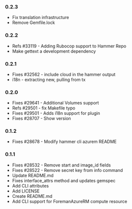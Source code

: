 ### 0.2.3
* Fix translation infrastructure
* Remove Gemfile.lock

### 0.2.2

* Refs #33119 - Adding Rubocop support to Hammer Repo
* Make gettext a development dependency

### 0.2.1

* Fixes #32562 - include cloud in the hammer output
* i18n - extracting new, pulling from tx

### 0.2.0

* Fixes #29641 - Additional Volumes support
* Refs #29501 - fix Makefile typo
* Fixes #29501 - Adds i18n support for plugin
* Fixes #28707 - Show version

### 0.1.2

* Fixes #28678 - Modify hammer cli azurem README

### 0.1.1

* Fixes #28532 - Remove start and image_id fields
* Fixes #28522 - Remove secret key from info command
* Update README.md
* Fixes interface_attrs method and updates gemspec
* Add CLI attributes
* Add LICENSE
* Create README.md
* Add CLI support for ForemanAzureRM compute resource
